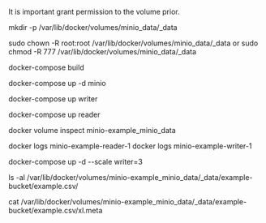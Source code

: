 It is important grant permission to the volume prior.

mkdir -p /var/lib/docker/volumes/minio_data/_data

sudo chown -R root:root /var/lib/docker/volumes/minio_data/_data
or 
sudo chmod -R 777 /var/lib/docker/volumes/minio_data/_data


docker-compose build

docker-compose up -d minio

docker-compose up writer

docker-compose up reader

docker volume inspect minio-example_minio_data

docker logs minio-example-reader-1
docker logs minio-example-writer-1

docker-compose up -d --scale writer=3

ls -al /var/lib/docker/volumes/minio-example_minio_data/_data/example-bucket/example.csv/

cat /var/lib/docker/volumes/minio-example_minio_data/_data/example-bucket/example.csv/xl.meta

